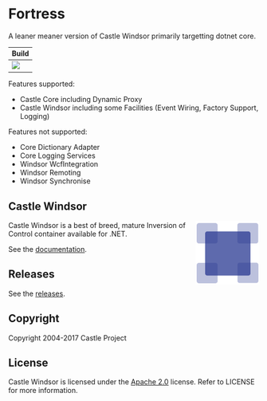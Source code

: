 # Fortress

A leaner meaner version of Castle Windsor primarily targetting dotnet core.


| Build |
|---------|
| <a href= "https://ci.appveyor.com/project/fir3pho3nixx/fortress"><img src="https://ci.appveyor.com/api/projects/status/tbi049b1y5fbjnt8/branch/master?svg=true" /></a> |

Features supported:

 - Castle Core including Dynamic Proxy
 - Castle Windsor including some Facilities (Event Wiring, Factory Support, Logging)

 Features not supported: 

 - Core Dictionary Adapter 
 - Core Logging Services 
 - Windsor WcfIntegration 
 - Windsor Remoting
 - Windsor Synchronise

## Castle Windsor

<img align="right" src="docs/images/windsor-logo.png">

Castle Windsor is a best of breed, mature Inversion of Control container available for .NET.

See the [documentation](docs/README.md).

## Releases

See the [releases](https://github.com/castleproject/Windsor/releases).

## Copyright

Copyright 2004-2017 Castle Project

## License

Castle Windsor is licensed under the [Apache 2.0](http://opensource.org/licenses/Apache-2.0) license. Refer to LICENSE for more information.
